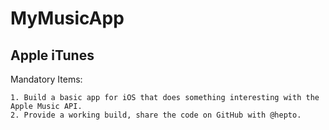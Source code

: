 # MyMusicApp

## Apple iTunes

Mandatory Items:
```
1. Build a basic app for iOS that does something interesting with the Apple Music API.  
2. Provide a working build, share the code on GitHub with @hepto.
```
